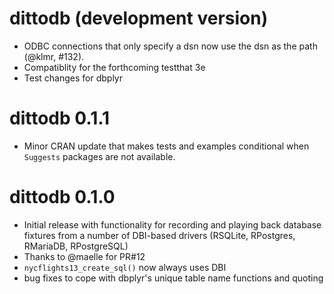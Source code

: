 # dittodb (development version)
* ODBC connections that only specify a dsn now use the dsn as the path (@klmr, #132). 
* Compatiblity for the forthcoming testthat 3e
* Test changes for dbplyr

# dittodb 0.1.1
* Minor CRAN update that makes tests and examples conditional when `Suggests` packages are not available.

# dittodb 0.1.0 
* Initial release with functionality for recording and playing back database fixtures from a number of DBI-based drivers (RSQLite, RPostgres, RMariaDB, RPostgreSQL)
* Thanks to @maelle for PR#12
* `nycflights13_create_sql()` now always uses DBI
* bug fixes to cope with dbplyr's unique table name functions and quoting
